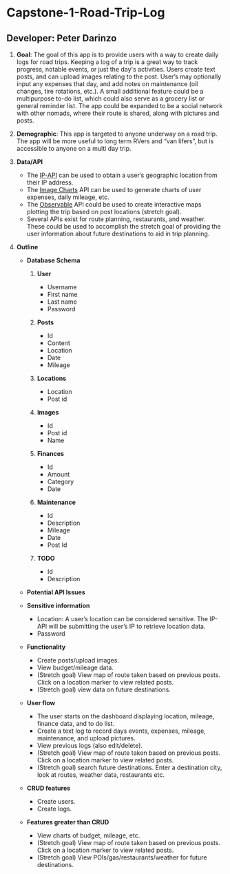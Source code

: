 # Capstone-1-Road-Trip-Log

## Developer: Peter Darinzo

1. **Goal**: The goal of this app is to provide users with a way to create daily logs for road trips. Keeping a log of a trip is a great way to track progress, notable events, or just the day's activities. Users create text posts, and can upload images relating to the post. User’s may optionally input any expenses that day, and add notes on maintenance (oil changes, tire rotations, etc.). A small additional feature could be a multipurpose to-do list, which could also serve as a grocery list or general reminder list. The app could be expanded to be a social network with other nomads, where their route is shared, along with pictures and posts. 

2. **Demographic**: This app is targeted to anyone underway on a road trip. The app will be more useful to long term RVers and “van lifers”, but is accessible to anyone on a multi day trip. 

3. **Data/API**
   - The [IP-API](https://ip-api.com/docs/api:json) can be used to obtain a user’s geographic location from their IP address.
   - The [Image Charts](https://documentation.image-charts.com/) API can be used to generate charts of user expenses, daily mileage, etc.
   - The [Observable](https://github.com/d3/d3/blob/main/API.md) API could be used to create interactive maps plotting the trip based on post locations  (stretch goal).
   - Several APIs exist for route planning, restaurants, and weather. These could be used to accomplish the stretch goal of providing the user information about future destinations to aid in trip planning.

4. **Outline**
   - **Database Schema**
   
      1. **User**
         - Username
         - First name
         - Last name
         - Password
         
      2. **Posts**
         - Id
         - Content
         - Location
         - Date
         - Mileage
         
      3. **Locations**
         - Location
         - Post id
         
      4. **Images**
         - Id
         - Post id 
         - Name
         
      5. **Finances**
         - Id
         - Amount
         - Category
         - Date
         
      6. **Maintenance**
         - Id
         - Description
         - Mileage
         - Date
         - Post Id
         
      7. **TODO**
         - Id
         - Description

   - **Potential API Issues**

   - **Sensitive information**
      - Location: A user’s location can be considered sensitive. The IP-API will be submitting the user’s IP to retrieve location data. 
      - Password

   - **Functionality**
      - Create posts/upload images.
      - View budget/mileage data.
      - (Stretch goal) View map of route taken based on previous posts. Click on a location marker to view related posts. 
      - (Stretch goal) view data on future destinations.

   - **User flow**
      - The user starts on the dashboard displaying location, mileage, finance data, and to do list.
      - Create a text log to record days events, expenses, mileage, maintenance, and upload pictures.
      - View previous logs (also edit/delete).
      - (Stretch goal) View map of route taken based on previous posts. Click on a location marker to view related posts. 
      - (Stretch goal) search future destinations. Enter a destination city, look at routes, weather data, restaurants etc.  

   - **CRUD features**
      - Create users.
      - Create logs.

   - **Features greater than CRUD**
      - View charts of budget, mileage, etc.
      - (Stretch goal) View map of route taken based on previous posts. Click on a location marker to view related posts. 
      - (Stretch goal) View POIs/gas/restaurants/weather for future destinations.

